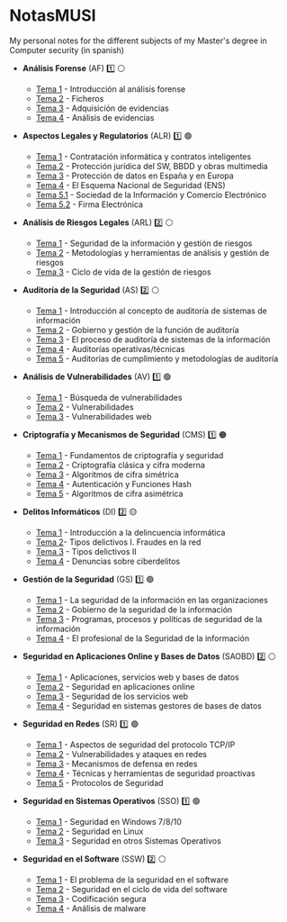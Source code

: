 # NotasMUSI

My personal notes for the different subjects of my Master's degree in Computer security (in spanish)

- **Análisis Forense** (AF) :one: :white_circle:

  - [Tema 1](https://github.com/ander94lakx/NotasMUSI/blob/master/Markdown/AF/AF_T1.md) - Introducción al análisis forense
  - [Tema 2](https://github.com/ander94lakx/NotasMUSI/blob/master/Markdown/AF/AF_T2.md) - Ficheros
  - [Tema 3](https://github.com/ander94lakx/NotasMUSI/blob/master/Markdown/AF/AF_T3.md) - Adquisición de evidencias
  - [Tema 4](https://github.com/ander94lakx/NotasMUSI/blob/master/Markdown/AF/AF_T4.md) - Análisis de evidencias

- **Aspectos Legales y Regulatorios** (ALR) :one: :green_circle:

  - [Tema 1](https://github.com/ander94lakx/NotasMUSI/blob/master/Markdown/ALR/ALR_T1.md) - Contratación informática y contratos inteligentes
  - [Tema 2](https://github.com/ander94lakx/NotasMUSI/blob/master/Markdown/ALR/ALR_T2.md) - Protección jurídica del SW, BBDD y obras multimedia
  - [Tema 3](https://github.com/ander94lakx/NotasMUSI/blob/master/Markdown/ALR/ALR_T3.md) - Protección de datos en España y en Europa
  - [Tema 4](https://github.com/ander94lakx/NotasMUSI/blob/master/Markdown/ALR/ALR_T4.md) - El Esquema Nacional de Seguridad (ENS)
  - [Tema 5.1](https://github.com/ander94lakx/NotasMUSI/blob/master/Markdown/ALR/ALR_T5_1.md) - Sociedad de la Información y Comercio Electrónico
  - [Tema 5.2](https://github.com/ander94lakx/NotasMUSI/blob/master/Markdown/ALR/ALR_T5_2.md) - Firma Electrónica

- **Análisis de Riesgos Legales** (ARL) :two: :white_circle:

  - [Tema 1](https://github.com/ander94lakx/NotasMUSI/blob/master/Markdown/ARL/ARL_T1.md) - Seguridad de la información y gestión de riesgos
  - [Tema 2](https://github.com/ander94lakx/NotasMUSI/blob/master/Markdown/ARL/ARL_T2.md) - Metodologías y herramientas de análisis y gestión de riesgos
  - [Tema 3](https://github.com/ander94lakx/NotasMUSI/blob/master/Markdown/ARL/ARL_T3.md) - Ciclo de vida de la gestión de riesgos

- **Auditoría de la Seguridad** (AS) :two: :white_circle:

  - [Tema 1](https://github.com/ander94lakx/NotasMUSI/blob/master/Markdown/AS/AS_T1.md) - Introducción al concepto de auditoría de sistemas de información
  - [Tema 2](https://github.com/ander94lakx/NotasMUSI/blob/master/Markdown/AS/AS_T2.md) - Gobierno y gestión de la función de auditoría
  - [Tema 3](https://github.com/ander94lakx/NotasMUSI/blob/master/Markdown/AS/AS_T3.md) - El proceso de auditoría de sistemas de la información
  - [Tema 4](https://github.com/ander94lakx/NotasMUSI/blob/master/Markdown/AS/AS_T4.md) - Auditorías operativas/técnicas
  - [Tema 5](https://github.com/ander94lakx/NotasMUSI/blob/master/Markdown/AS/AS_T5.md) - Auditorías de cumplimiento y metodologías de auditoría

- **Análisis de Vulnerabilidades** (AV) :one: :green_circle:

  - [Tema 1](https://github.com/ander94lakx/NotasMUSI/blob/master/Markdown/AV/AV_T1.md) - Búsqueda de vulnerabilidades
  - [Tema 2](https://github.com/ander94lakx/NotasMUSI/blob/master/Markdown/AV/AV_T2.md) - Vulnerabilidades
  - [Tema 3](https://github.com/ander94lakx/NotasMUSI/blob/master/Markdown/AV/AV_T3.md) - Vulnerabilidades web

- **Criptografía y Mecanismos de Seguridad** (CMS) :one: :orange_circle:

  - [Tema 1](https://github.com/ander94lakx/NotasMUSI/blob/master/Markdown/CMS/CMS_T1.md) - Fundamentos de criptografía y seguridad
  - [Tema 2](https://github.com/ander94lakx/NotasMUSI/blob/master/Markdown/CMS/CMS_T2.md) - Criptografía clásica y cifra moderna
  - [Tema 3](https://github.com/ander94lakx/NotasMUSI/blob/master/Markdown/CMS/CMS_T3.md) - Algoritmos de cifra simétrica
  - [Tema 4](https://github.com/ander94lakx/NotasMUSI/blob/master/Markdown/CMS/CMS_T4.md) - Autenticación y Funciones Hash
  - [Tema 5](https://github.com/ander94lakx/NotasMUSI/blob/master/Markdown/CMS/CMS_T5.md) - Algoritmos de cifra asimétrica

- **Delitos Informáticos** (DI) :two: :yellow_circle:

  - [Tema 1](https://github.com/ander94lakx/NotasMUSI/blob/master/Markdown/DI/DI_T1.md) - Introducción a la delincuencia informática
  - [Tema 2](https://github.com/ander94lakx/NotasMUSI/blob/master/Markdown/DI/DI_T2.md)- Tipos delictivos I. Fraudes en la red
  - [Tema 3](https://github.com/ander94lakx/NotasMUSI/blob/master/Markdown/DI/DI_T3.md) - Tipos delictivos II
  - [Tema 4](https://github.com/ander94lakx/NotasMUSI/blob/master/Markdown/DI/DI_T4.md) - Denuncias sobre ciberdelitos

- **Gestión de la Seguridad** (GS) :one: :green_circle:

  - [Tema 1](https://github.com/ander94lakx/NotasMUSI/blob/master/Markdown/GS/GS_T1.md) - La seguridad de la información en las organizaciones
  - [Tema 2](https://github.com/ander94lakx/NotasMUSI/blob/master/Markdown/GS/GS_T2.md) - Gobierno de la seguridad de la información
  - [Tema 3](https://github.com/ander94lakx/NotasMUSI/blob/master/Markdown/GS/GS_T3.md) - Programas, procesos y políticas de seguridad de la información
  - [Tema 4](https://github.com/ander94lakx/NotasMUSI/blob/master/Markdown/GS/GS_T4.md) - El profesional de la Seguridad de la información

- **Seguridad en Aplicaciones Online y Bases de Datos** (SAOBD) :two: :white_circle:

  - [Tema 1](https://github.com/ander94lakx/NotasMUSI/blob/master/Markdown/SAOBD/SAOBD_T1.md) - Aplicaciones, servicios web y bases de datos
  - [Tema 2](https://github.com/ander94lakx/NotasMUSI/blob/master/Markdown/SAOBD/SAOBD_T2.md) - Seguridad en aplicaciones online
  - [Tema 3](https://github.com/ander94lakx/NotasMUSI/blob/master/Markdown/SAOBD/SAOBD_T3.md) - Seguridad de los servicios web
  - [Tema 4](https://github.com/ander94lakx/NotasMUSI/blob/master/Markdown/SAOBD/SAOBD_T4.md) - Seguridad en sistemas gestores de bases de datos

- **Seguridad en Redes** (SR) :one: :green_circle:

  - [Tema 1](https://github.com/ander94lakx/NotasMUSI/blob/master/Markdown/SR/SR_T1.md) - Aspectos de seguridad del protocolo TCP/IP
  - [Tema 2](https://github.com/ander94lakx/NotasMUSI/blob/master/Markdown/SR/SR_T2.md) - Vulnerabilidades y ataques en redes
  - [Tema 3](https://github.com/ander94lakx/NotasMUSI/blob/master/Markdown/SR/SR_T3.md) - Mecanismos de defensa en redes
  - [Tema 4](https://github.com/ander94lakx/NotasMUSI/blob/master/Markdown/SR/SR_T4.md) - Técnicas y herramientas de seguridad proactivas
  - [Tema 5](https://github.com/ander94lakx/NotasMUSI/blob/master/Markdown/SR/SR_T5.md) - Protocolos de Seguridad

- **Seguridad en Sistemas Operativos** (SSO) :one: :green_circle:

  - [Tema 1](https://github.com/ander94lakx/NotasMUSI/blob/master/Markdown/SSO/SSO_T1.md) - Seguridad en Windows 7/8/10
  - [Tema 2](https://github.com/ander94lakx/NotasMUSI/blob/master/Markdown/SSO/SSO_T2.md) - Seguridad en Linux
  - [Tema 3](https://github.com/ander94lakx/NotasMUSI/blob/master/Markdown/SSO/SSO_T3.md) - Seguridad en otros Sistemas Operativos

- **Seguridad en el Software** (SSW) :two: :white_circle:

  - [Tema 1](https://github.com/ander94lakx/NotasMUSI/blob/master/Markdown/SSW/SSW_T1.md) - El problema de la seguridad en el software
  - [Tema 2](https://github.com/ander94lakx/NotasMUSI/blob/master/Markdown/SSW/SSW_T2.md) - Seguridad en el ciclo de vida del software
  - [Tema 3](https://github.com/ander94lakx/NotasMUSI/blob/master/Markdown/SSW/SSW_T3.md) - Codificación segura
  - [Tema 4](https://github.com/ander94lakx/NotasMUSI/blob/master/Markdown/SSW/SSW_T4.md) - Análisis de malware
